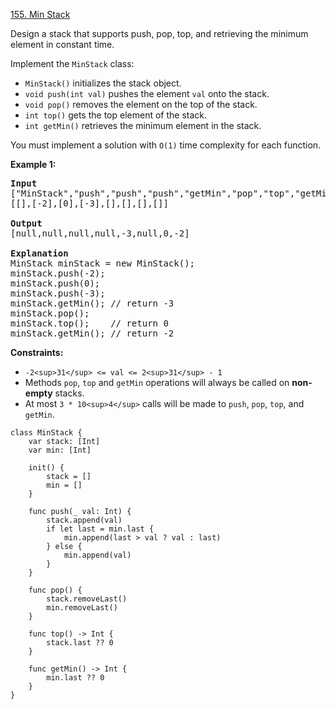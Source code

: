 [155. Min Stack](https://leetcode.com/problems/min-stack/)

Design a stack that supports push, pop, top, and retrieving the minimum element in constant time.

Implement the `MinStack` class:

* `MinStack()` initializes the stack object.
* `void push(int val)` pushes the element `val` onto the stack.
* `void pop()` removes the element on the top of the stack.
* `int top()` gets the top element of the stack.
* `int getMin()` retrieves the minimum element in the stack.

You must implement a solution with `O(1)` time complexity for each function.

**Example 1:**

<pre><strong>Input</strong>
["MinStack","push","push","push","getMin","pop","top","getMin"]
[[],[-2],[0],[-3],[],[],[],[]]

<strong>Output</strong>
[null,null,null,null,-3,null,0,-2]

<strong>Explanation</strong>
MinStack minStack = new MinStack();
minStack.push(-2);
minStack.push(0);
minStack.push(-3);
minStack.getMin(); // return -3
minStack.pop();
minStack.top();    // return 0
minStack.getMin(); // return -2
</pre>

**Constraints:**

* `-2<sup>31</sup> <= val <= 2<sup>31</sup> - 1`
* Methods `pop`, `top` and `getMin` operations will always be called on **non-empty** stacks.
* At most `3 * 10<sup>4</sup>` calls will be made to `push`, `pop`, `top`, and `getMin`.

```
class MinStack {
    var stack: [Int]
    var min: [Int]
  
    init() {
        stack = []
        min = []
    }
  
    func push(_ val: Int) {
        stack.append(val)
        if let last = min.last {
            min.append(last > val ? val : last)
        } else {
            min.append(val)
        }
    }
  
    func pop() {
        stack.removeLast()
        min.removeLast()
    }
  
    func top() -> Int {
        stack.last ?? 0
    }
  
    func getMin() -> Int {
        min.last ?? 0
    }
}
```
